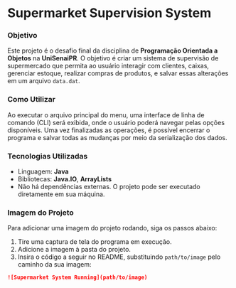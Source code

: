 # Supermarket Supervision System

### Objetivo
Este projeto é o desafio final da disciplina de **Programação Orientada a Objetos** na **UniSenaiPR**. O objetivo é criar um sistema de supervisão de supermercado que permita ao usuário interagir com clientes, caixas, gerenciar estoque, realizar compras de produtos, e salvar essas alterações em um arquivo `data.dat`.

### Como Utilizar
Ao executar o arquivo principal do menu, uma interface de linha de comando (CLI) será exibida, onde o usuário poderá navegar pelas opções disponíveis. Uma vez finalizadas as operações, é possível encerrar o programa e salvar todas as mudanças por meio da serialização dos dados.

### Tecnologias Utilizadas
- Linguagem: **Java**
- Bibliotecas: **Java.IO**, **ArrayLists**
- Não há dependências externas. O projeto pode ser executado diretamente em sua máquina.

### Imagem do Projeto
Para adicionar uma imagem do projeto rodando, siga os passos abaixo:
1. Tire uma captura de tela do programa em execução.
2. Adicione a imagem à pasta do projeto.
3. Insira o código a seguir no README, substituindo `path/to/image` pelo caminho da sua imagem:

```md
![Supermarket System Running](path/to/image)
